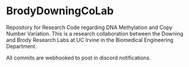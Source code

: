# BrodyDowningCoLab

Repository for Research Code regarding DNA Methylation and Copy Number Variation. This is a research collaboration between the Downing and Brody Research Labs at UC Irvine in the Biomedical Engineering Department.

All commits are webhooked to post in discord notifications.
